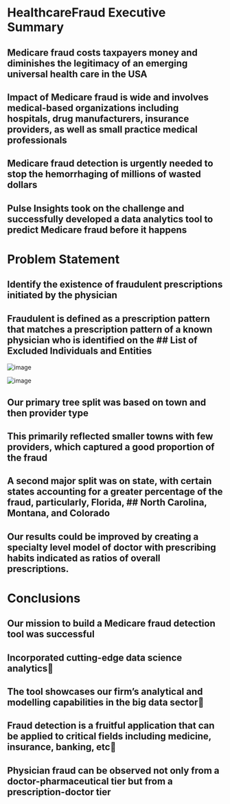 # HealthcareFraud Executive Summary
## Medicare fraud costs taxpayers money and diminishes the legitimacy of an emerging universal health care in the USA
## Impact of Medicare fraud is wide and involves medical-based organizations including hospitals, drug manufacturers, insurance providers, as well as small practice medical professionals
## Medicare fraud detection is urgently needed to stop the hemorrhaging of millions of wasted dollars  
## Pulse Insights took on the challenge and successfully developed a data analytics tool to predict Medicare fraud before it happens
#
# Problem Statement
## Identify the existence of fraudulent prescriptions initiated by the physician
## Fraudulent is defined as a prescription pattern that matches a prescription pattern of a known physician who is identified on the ## List of Excluded Individuals and Entities

![image](https://user-images.githubusercontent.com/19878877/134403607-4604123d-568b-4ea1-9b46-2cd73ce5e0b4.png)

![image](https://user-images.githubusercontent.com/19878877/134403781-ae1c545e-3eca-4260-97ff-2a287ece5710.png)

## Our primary tree split was based on town and then provider type
## This primarily reflected smaller towns with  few providers, which captured a good proportion of the fraud
## A second major split was on state, with certain states accounting for a greater percentage of the fraud, particularly, Florida, ## North Carolina, Montana, and Colorado

## Our results could be improved by creating a specialty level model of doctor with prescribing habits indicated as ratios of overall prescriptions.

# Conclusions
## Our mission to build a Medicare fraud detection tool was successful
## Incorporated cutting-edge data science analytics
## The tool showcases our firm’s analytical and modelling capabilities in the big data sector
## Fraud detection is a fruitful application that can be applied to critical fields including medicine, insurance, banking, etc
## Physician fraud can be observed not only from a doctor-pharmaceutical tier but from a prescription-doctor tier


